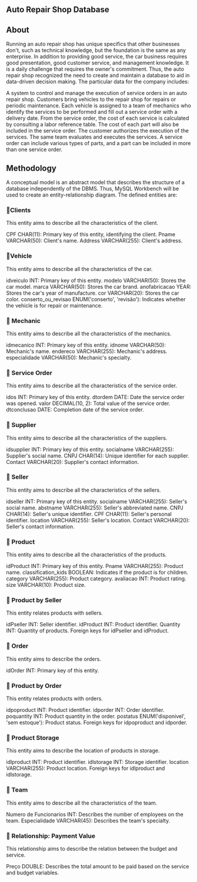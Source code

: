## Auto Repair Shop Database
## About
Running an auto repair shop has unique specifics that other businesses don't, such as technical knowledge, but the foundation is the same as any enterprise. In addition to providing good service, the car business requires good presentation, good customer service, and management knowledge. It is a daily challenge that requires the owner's commitment. Thus, the auto repair shop recognized the need to create and maintain a database to aid in data-driven decision making. The particular data for the company includes:

A system to control and manage the execution of service orders in an auto repair shop.
Customers bring vehicles to the repair shop for repairs or periodic maintenance.
Each vehicle is assigned to a team of mechanics who identify the services to be performed and fill out a service order with a delivery date.
From the service order, the cost of each service is calculated by consulting a labor reference table.
The cost of each part will also be included in the service order.
The customer authorizes the execution of the services.
The same team evaluates and executes the services.
A service order can include various types of parts, and a part can be included in more than one service order.

## Methodology
A conceptual model is an abstract model that describes the structure of a database independently of the DBMS. Thus, MySQL Workbench will be used to create an entity-relationship diagram. The defined entities are:

### 📂Clients
This entity aims to describe all the characteristics of the client.

CPF CHAR(11): Primary key of this entity, identifying the client.
Pname VARCHAR(50): Client's name.
Address VARCHAR(255): Client's address.

### 📂Vehicle
This entity aims to describe all the characteristics of the car.

idveiculo INT: Primary key of this entity.
modelo VARCHAR(50): Stores the car model.
marca VARCHAR(50): Stores the car brand.
anofabricacao YEAR: Stores the car's year of manufacture.
cor VARCHAR(20): Stores the car color.
conserto_ou_revisao ENUM('conserto', 'revisão'): Indicates whether the vehicle is for repair or maintenance.

### 📂 Mechanic
This entity aims to describe all the characteristics of the mechanics.

idmecanico INT: Primary key of this entity.
idnome VARCHAR(50): Mechanic's name.
endereco VARCHAR(255): Mechanic's address.
especialidade VARCHAR(50): Mechanic's specialty.

### 📂 Service Order
This entity aims to describe all the characteristics of the service order.

idos INT: Primary key of this entity.
dtordem DATE: Date the service order was opened.
valor DECIMAL(10, 2): Total value of the service order.
dtconclusao DATE: Completion date of the service order.

### 📂 Supplier
This entity aims to describe all the characteristics of the suppliers.

idsupplier INT: Primary key of this entity.
socialname VARCHAR(255): Supplier's social name.
CNPJ CHAR(14): Unique identifier for each supplier.
Contact VARCHAR(20): Supplier's contact information.

### 📂 Seller
This entity aims to describe all the characteristics of the sellers.

idseller INT: Primary key of this entity.
socialname VARCHAR(255): Seller's social name.
abstname VARCHAR(255): Seller's abbreviated name.
CNPJ CHAR(14): Seller's unique identifier.
CPF CHAR(11): Seller's personal identifier.
location VARCHAR(255): Seller's location.
Contact VARCHAR(20): Seller's contact information.

### 📂 Product
This entity aims to describe all the characteristics of the products.

idProduct INT: Primary key of this entity.
Pname VARCHAR(255): Product name.
classification_kids BOOLEAN: Indicates if the product is for children.
category VARCHAR(255): Product category.
avaliacao INT: Product rating.
size VARCHAR(10): Product size.

### 📂 Product by Seller
This entity relates products with sellers.

idPseller INT: Seller identifier.
idProduct INT: Product identifier.
Quantity INT: Quantity of products.
Foreign keys for idPseller and idProduct.

### 📂 Order
This entity aims to describe the orders.

idOrder INT: Primary key of this entity.

### 📂 Product by Order
This entity relates products with orders.

idpoproduct INT: Product identifier.
idporder INT: Order identifier.
poquantity INT: Product quantity in the order.
postatus ENUM('disponivel', 'sem estoque'): Product status.
Foreign keys for idpoproduct and idporder.

### 📂 Product Storage
This entity aims to describe the location of products in storage.

idlproduct INT: Product identifier.
idlstorage INT: Storage identifier.
location VARCHAR(255): Product location.
Foreign keys for idlproduct and idlstorage.

### 📂 Team
This entity aims to describe all the characteristics of the team.

Numero de Funcionarios INT: Describes the number of employees on the team.
Especialidade VARCHAR(45): Describes the team's specialty.

### 📂 Relationship: Payment Value
This relationship aims to describe the relation between the budget and service.

Preço DOUBLE: Describes the total amount to be paid based on the service and budget variables.
